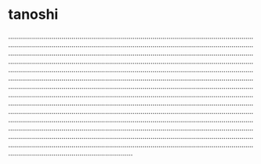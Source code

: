 # tanoshi
.......................................................................................................................................................................................................................................................................................................................................................................................................................................................................................................................................................................................................................................................................................................................................................................................................................................................................................................................................................................................................................................................................................................................................................................................................................................................................................................................................................................................................................................................................................................................................................................................................................................................................................................................................................................................................................................................................